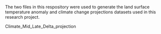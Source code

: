 The two files in this respository were used to generate the land surface temperature anomaly and climate change projections datasets used in this research project. 


Climate_Mid_Late_Delta_projection
